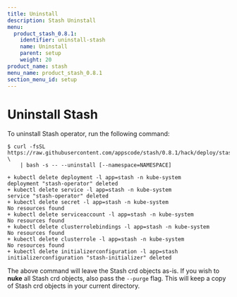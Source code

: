```yaml
---
title: Uninstall
description: Stash Uninstall
menu:
  product_stash_0.8.1:
    identifier: uninstall-stash
    name: Uninstall
    parent: setup
    weight: 20
product_name: stash
menu_name: product_stash_0.8.1
section_menu_id: setup
---
```


# Uninstall Stash

To uninstall Stash operator, run the following command:

```console
$ curl -fsSL https://raw.githubusercontent.com/appscode/stash/0.8.1/hack/deploy/stash.sh \
    | bash -s -- --uninstall [--namespace=NAMESPACE]

+ kubectl delete deployment -l app=stash -n kube-system
deployment "stash-operator" deleted
+ kubectl delete service -l app=stash -n kube-system
service "stash-operator" deleted
+ kubectl delete secret -l app=stash -n kube-system
No resources found
+ kubectl delete serviceaccount -l app=stash -n kube-system
No resources found
+ kubectl delete clusterrolebindings -l app=stash -n kube-system
No resources found
+ kubectl delete clusterrole -l app=stash -n kube-system
No resources found
+ kubectl delete initializerconfiguration -l app=stash
initializerconfiguration "stash-initializer" deleted
```

The above command will leave the Stash crd objects as-is. If you wish to **nuke** all Stash crd objects, also pass the `--purge` flag. This will keep a copy of Stash crd objects in your current directory.
